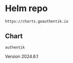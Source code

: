 # Helm repo

```plaintext
https://charts.goauthentik.io
```

## Chart

```plaintext
authentik
```

Version 2024.6.1
